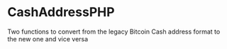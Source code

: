 # CashAddressPHP
Two functions to convert from the legacy Bitcoin Cash address format to the new one and vice versa
